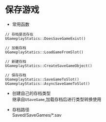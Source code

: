 # 保存游戏
+ 常用函数  
```
// 存档是否存在
UGameplayStatics::DoesSaveGameExist()

// 加载存档
UGameplayStatics::LoadGameFromSlot()

// 新建存档
UGameplayStatics::CreateSaveGameObject()

// 保存存档
UGameplayStatics::SaveGameToSlot()
UGameplayStatics::AsyncSaveGameToSlot()
```

+ 创建自己的存档类型  
继承自`USaveGame`,加载存档后进行类型转换使用  

+ 存档路径  
Saved/SaveGames/*.sav  
